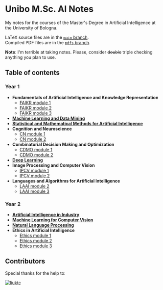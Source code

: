 # Unibo M.Sc. AI Notes

My notes for the courses of the Master's Degree in Artificial Intelligence at the University of Bologna.

LaTeX source files are in the [`main` branch](https://github.com/NotXia/unibo-ai-notes/tree/main).\
Compiled PDF files are in the [`pdfs` branch](https://github.com/NotXia/unibo-ai-notes/tree/pdfs).

**Note**: I'm terrible at taking notes. Please, consider ~~double~~ triple checking anything you plan to use.

## Table of contents

### Year 1
- **Fundamentals of Artificial Intelligence and Knowledge Representation**
   - [FAIKR module 1](https://raw.githubusercontent.com/NotXia/unibo-ai-notes/pdfs/year1/fundamentals-of-ai-and-kr/module1/faikr1.pdf)
   - [FAIKR module 2](https://raw.githubusercontent.com/NotXia/unibo-ai-notes/pdfs/year1/fundamentals-of-ai-and-kr/module2/faikr2.pdf)
   - [FAIKR module 3](https://raw.githubusercontent.com/NotXia/unibo-ai-notes/pdfs/year1/fundamentals-of-ai-and-kr/module3/faikr3.pdf)
- [**Machine Learning and Data Mining**](https://raw.githubusercontent.com/NotXia/unibo-ai-notes/pdfs/year1/machine-learning-and-data-mining/dm-ml.pdf)
- [**Statistical and Mathematical Methods for Artificial Intelligence**](https://raw.githubusercontent.com/NotXia/unibo-ai-notes/pdfs/year1/statistical-and-mathematical-methods-for-ai/smm.pdf)
- **Cognition and Neuroscience**
   - [CN module 1](https://raw.githubusercontent.com/NotXia/unibo-ai-notes/pdfs/year1/cognition-and-neuroscience/module1/cn1.pdf)
   - [CN module 2](https://raw.githubusercontent.com/NotXia/unibo-ai-notes/pdfs/year1/cognition-and-neuroscience/module2/cn2.pdf)
- **Combinatorial Decision Making and Optimization**
   - [CDMO module 1](https://raw.githubusercontent.com/NotXia/unibo-ai-notes/pdfs/year1/combinatorial-decision-making-and-optimization/module1/cdmo1.pdf)
   - [CDMO module 2](https://raw.githubusercontent.com/NotXia/unibo-ai-notes/pdfs/year1/combinatorial-decision-making-and-optimization/module2/cdmo2.pdf)
- [**Deep Learning**](https://raw.githubusercontent.com/NotXia/unibo-ai-notes/pdfs/year1/deep-learning/dl.pdf)
- **Image Processing and Computer Vision**
   - [IPCV module 1](https://raw.githubusercontent.com/NotXia/unibo-ai-notes/pdfs/year1/image-processing-and-computer-vision/module1/ipcv1.pdf)
   - [IPCV module 2](https://raw.githubusercontent.com/NotXia/unibo-ai-notes/pdfs/year1/image-processing-and-computer-vision/module2/ipcv2.pdf)
- **Languages and Algorithms for Artificial Intelligence**
   - [LAAI module 2](https://raw.githubusercontent.com/NotXia/unibo-ai-notes/pdfs/year1/languages-and-algorithms-for-ai/module2/laai2.pdf)
   - [LAAI module 3](https://raw.githubusercontent.com/NotXia/unibo-ai-notes/pdfs/year1/languages-and-algorithms-for-ai/module3/laai3.pdf)

### Year 2
- [**Artificial Intelligence in Industry**](https://raw.githubusercontent.com/NotXia/unibo-ai-notes/pdfs/year2/artificial-intelligence-in-industry/a3i.pdf)
- [**Machine Learning for Computer Vision**](https://raw.githubusercontent.com/NotXia/unibo-ai-notes/pdfs/year2/machine-learning-for-computer-vision/ml4cv.pdf)
- [**Natural Language Processing**](https://raw.githubusercontent.com/NotXia/unibo-ai-notes/pdfs/year2/natural-language-processing/nlp.pdf)
- **Ethics in Artificial Intelligence**
   - [Ethics module 1](https://raw.githubusercontent.com/NotXia/unibo-ai-notes/pdfs/year2/ethics-in-ai/module1/ethics1.pdf)
   - [Ethics module 2](https://raw.githubusercontent.com/NotXia/unibo-ai-notes/pdfs/year2/ethics-in-ai/module2/ethics2.pdf)
   - [Ethics module 3](https://raw.githubusercontent.com/NotXia/unibo-ai-notes/pdfs/year2/ethics-in-ai/module3/ethics3.pdf)


## Contributors
Special thanks for the help to:

[![liuktc](https://images.weserv.nl/?url=https://github.com/liuktc.png&h=50&w&50&mask=circle&fit=cover&maxage=1d)](https://github.com/liuktc)